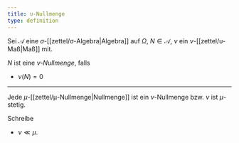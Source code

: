 ```yaml
---
title: υ-Nullmenge
type: definition
---
```


Sei $\mathcal{A}$ eine $\sigma$-[[zettel/σ-Algebra|Algebra]] auf $\Omega$, $N \in \mathcal{A}$, $\nu$ ein $\nu$-[[zettel/υ-Maß|Maß]] mit.

$N$ ist eine *$\nu$-Nullmenge*, falls
- $\nu(N) = 0$

---

Jede $\mu$-[[zettel/μ-Nullmenge|Nullmenge]] ist ein $\nu$-Nullmenge bzw. $\nu$ ist $\mu$-stetig.

Schreibe
- $\nu \ll \mu$.